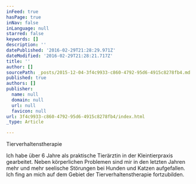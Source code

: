 ```yaml
---
inFeed: true
hasPage: true
inNav: false
inLanguage: null
starred: false
keywords: []
description: ''
datePublished: '2016-02-29T21:28:29.971Z'
dateModified: '2016-02-29T21:28:21.717Z'
title: ''
author: []
sourcePath: _posts/2015-12-04-3f4c9933-c860-4792-95d6-4915c8278fb4.md
published: true
authors: []
publisher:
  name: null
  domain: null
  url: null
  favicon: null
url: 3f4c9933-c860-4792-95d6-4915c8278fb4/index.html
_type: Article

---
```

Tierverhaltenstherapie

Ich habe über 6 Jahre als praktische Tierärztin in der Kleintierpraxis gearbeitet. Neben körperlichen Problemen sind mir in den letzten Jahren mehr und mehr seelische Störungen bei Hunden und Katzen aufgefallen. Ich fing an mich auf dem Gebiet der Tierverhaltenstherapie fortzubilden.